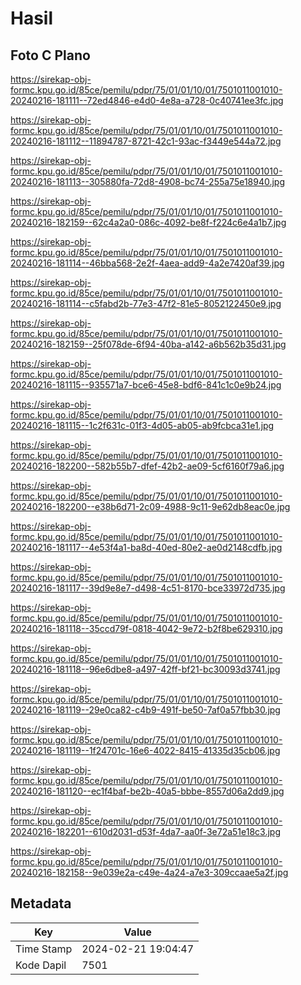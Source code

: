 # Hasil

## Foto C Plano

https://sirekap-obj-formc.kpu.go.id/85ce/pemilu/pdpr/75/01/01/10/01/7501011001010-20240216-181111--72ed4846-e4d0-4e8a-a728-0c40741ee3fc.jpg

https://sirekap-obj-formc.kpu.go.id/85ce/pemilu/pdpr/75/01/01/10/01/7501011001010-20240216-181112--11894787-8721-42c1-93ac-f3449e544a72.jpg

https://sirekap-obj-formc.kpu.go.id/85ce/pemilu/pdpr/75/01/01/10/01/7501011001010-20240216-181113--305880fa-72d8-4908-bc74-255a75e18940.jpg

https://sirekap-obj-formc.kpu.go.id/85ce/pemilu/pdpr/75/01/01/10/01/7501011001010-20240216-182159--62c4a2a0-086c-4092-be8f-f224c6e4a1b7.jpg

https://sirekap-obj-formc.kpu.go.id/85ce/pemilu/pdpr/75/01/01/10/01/7501011001010-20240216-181114--46bba568-2e2f-4aea-add9-4a2e7420af39.jpg

https://sirekap-obj-formc.kpu.go.id/85ce/pemilu/pdpr/75/01/01/10/01/7501011001010-20240216-181114--c5fabd2b-77e3-47f2-81e5-8052122450e9.jpg

https://sirekap-obj-formc.kpu.go.id/85ce/pemilu/pdpr/75/01/01/10/01/7501011001010-20240216-182159--25f078de-6f94-40ba-a142-a6b562b35d31.jpg

https://sirekap-obj-formc.kpu.go.id/85ce/pemilu/pdpr/75/01/01/10/01/7501011001010-20240216-181115--935571a7-bce6-45e8-bdf6-841c1c0e9b24.jpg

https://sirekap-obj-formc.kpu.go.id/85ce/pemilu/pdpr/75/01/01/10/01/7501011001010-20240216-181115--1c2f631c-01f3-4d05-ab05-ab9fcbca31e1.jpg

https://sirekap-obj-formc.kpu.go.id/85ce/pemilu/pdpr/75/01/01/10/01/7501011001010-20240216-182200--582b55b7-dfef-42b2-ae09-5cf6160f79a6.jpg

https://sirekap-obj-formc.kpu.go.id/85ce/pemilu/pdpr/75/01/01/10/01/7501011001010-20240216-182200--e38b6d71-2c09-4988-9c11-9e62db8eac0e.jpg

https://sirekap-obj-formc.kpu.go.id/85ce/pemilu/pdpr/75/01/01/10/01/7501011001010-20240216-181117--4e53f4a1-ba8d-40ed-80e2-ae0d2148cdfb.jpg

https://sirekap-obj-formc.kpu.go.id/85ce/pemilu/pdpr/75/01/01/10/01/7501011001010-20240216-181117--39d9e8e7-d498-4c51-8170-bce33972d735.jpg

https://sirekap-obj-formc.kpu.go.id/85ce/pemilu/pdpr/75/01/01/10/01/7501011001010-20240216-181118--35ccd79f-0818-4042-9e72-b2f8be629310.jpg

https://sirekap-obj-formc.kpu.go.id/85ce/pemilu/pdpr/75/01/01/10/01/7501011001010-20240216-181118--96e6dbe8-a497-42ff-bf21-bc30093d3741.jpg

https://sirekap-obj-formc.kpu.go.id/85ce/pemilu/pdpr/75/01/01/10/01/7501011001010-20240216-181119--29e0ca82-c4b9-491f-be50-7af0a57fbb30.jpg

https://sirekap-obj-formc.kpu.go.id/85ce/pemilu/pdpr/75/01/01/10/01/7501011001010-20240216-181119--1f24701c-16e6-4022-8415-41335d35cb06.jpg

https://sirekap-obj-formc.kpu.go.id/85ce/pemilu/pdpr/75/01/01/10/01/7501011001010-20240216-181120--ec1f4baf-be2b-40a5-bbbe-8557d06a2dd9.jpg

https://sirekap-obj-formc.kpu.go.id/85ce/pemilu/pdpr/75/01/01/10/01/7501011001010-20240216-182201--610d2031-d53f-4da7-aa0f-3e72a51e18c3.jpg

https://sirekap-obj-formc.kpu.go.id/85ce/pemilu/pdpr/75/01/01/10/01/7501011001010-20240216-182158--9e039e2a-c49e-4a24-a7e3-309ccaae5a2f.jpg


## Metadata

| Key        | Value               |
| ---------- | ------------------- |
| Time Stamp | 2024-02-21 19:04:47 |
| Kode Dapil | 7501                |



